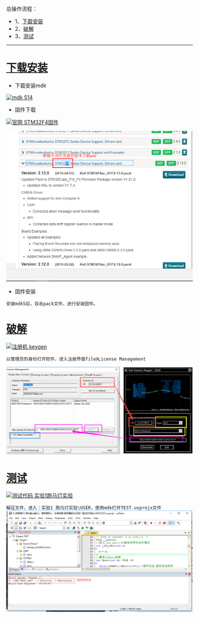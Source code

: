 总操作流程：
- 1、[下载安装](#mdk-01)
- 2、[破解](#mdk-02)
- 3、[测试](#mdk-03)

***

# <a name="mdk-01" href="#" >下载安装</a>
- 下载安装mdk

[![](https://img.shields.io/badge/mdk-514-green.svg "mdk 514")](https://pan.baidu.com/s/1-UnPUQM7Mcao0MF4VuF4ug)


- 固件下载

[![](https://img.shields.io/badge/官网-STM32F4固件-red.svg "官网 STM32F4固件")](http://www.keil.com/dd2/pack/#/third-party-download-dialog)

![](image/1-1.png)

- 固件安装

`
安装mdk5后，双击pack文件，进行安装固件。
`

# <a name="mdk-02" href="#" >破解</a>
[![](https://img.shields.io/badge/注册机-keygen-green.svg "注册机 keygen")](https://pan.baidu.com/s/17qi35ScEKuP0CNH8nvri_g)

`以管理员的身份打开软件，进入注册界面file》License Management`

![](image/1-2.png)

# <a name="mdk-03" href="#" >测试</a>

[![](https://img.shields.io/badge/测试代码-实验1跑马灯实验-green.svg "测试代码 实验1跑马灯实验")](https://pan.baidu.com/s/1tkGEg6dG_6bmcwxn2zcHXQ)

`
解压文件，进入：实验1 跑马灯实验\USER，使用mdk打开TEST.uvprojx文件
`
![](image/1-3.png)

